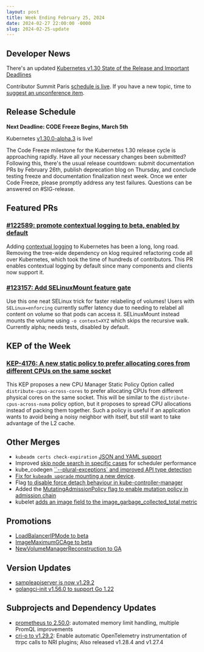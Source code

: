 ```yaml
---
layout: post
title: Week Ending February 25, 2024
date: 2024-02-27 22:00:00 -0000
slug: 2024-02-25-update
---
```


## Developer News

There's an updated [Kubernetes v1.30 State of the Release and Important Deadlines](https://groups.google.com/g/kubernetes-sig-release/c/5aTnA01W4HY)

Contributor Summit Paris [schedule is live](https://www.kubernetes.dev/events/2024/kcseu/schedule/#schedule).  If you have a new topic, time to [suggest an unconference item](https://github.com/kubernetes/community/issues/7692).

## Release Schedule

**Next Deadline: CODE Freeze Begins, March 5th**

Kubernetes [v1.30.0-alpha.3](https://groups.google.com/a/kubernetes.io/g/dev/c/KGo9_MISVas) is live!

The Code Freeze milestone for the Kubernetes 1.30 release cycle is approaching rapidly. Have all your necessary changes been submitted? Following this, there's the usual release countdown: submit documentation PRs by February 26th, publish deprecation blog on Thursday, and conclude testing freeze and documentation finalization next week. Once we enter Code Freeze, please promptly address any test failures. Questions can be answered on #SIG-release.

## Featured PRs

### [ #122589: promote contextual logging to beta, enabled by default](https://github.com/kubernetes/kubernetes/pull/122589)

Adding [contextual logging](https://github.com/kubernetes/enhancements/tree/master/keps/sig-instrumentation/3077-contextual-logging) to Kubernetes has been a long, long road.  Removing the tree-wide dependency on klog required refactoring code all over Kubernetes, which took the time of hundreds of contributors.  This PR enables contextual logging by default since many components and clients now support it.

### [ #123157: Add SELinuxMount feature gate ](https://github.com/kubernetes/kubernetes/pull/123157)

Use this one neat SELinux trick for faster relabeling of volumes! Users with `SELinux=enforcing` currently suffer latency due to needing to relabel all content on volume so that pods can access it. SELinuxMount instead mounts the volume using `-o context=XYZ` which skips the recursive walk. Currently alpha; needs tests, disabled by default.

## KEP of the Week

### [KEP-4176: A new static policy to prefer allocating cores from different CPUs on the same socket](https://github.com/kubernetes/enhancements/blob/master/keps/sig-node/4176-cpumanager-spread-cpus-preferred-policy/README.md)

This KEP proposes a new CPU Manager Static Policy Option called `distribute-cpus-across-cores` to prefer allocating CPUs from different physical cores on the same socket. This will be similar to the `distribute-cpus-across-numa` policy option, but it proposes to spread CPU allocations instead of packing them together. Such a policy is useful if an application wants to avoid being a noisy neighbor with itself, but still want to take advantage of the L2 cache.

## Other Merges

* `kubeadm certs check-expiration` [JSON and YAML support](https://github.com/kubernetes/kubernetes/pull/123372)
* Improved [skip node search in specific cases](https://github.com/kubernetes/kubernetes/pull/123384) for scheduler performance
* kube_codegen [``--plural-exceptions` and improved API type detection](https://github.com/kubernetes/kubernetes/pull/123387)
* [Fix for `kubeadm upgrade` mounting a new device](https://github.com/kubernetes/kubernetes/pull/123406).
* Flag [to disable force detach behaviour in kube-controller-manager](https://github.com/kubernetes/kubernetes/pull/120344)
* Added the [MutatingAdmissionPolicy flag to enable mutation policy in admission chain](https://github.com/kubernetes/kubernetes/pull/123425)
* kubelet [adds an image field to the image_garbage_collected_total metric](https://github.com/kubernetes/kubernetes/pull/123345)

## Promotions

* [LoadBalancerIPMode to beta](https://github.com/kubernetes/kubernetes/pull/123418)
* [ImageMaximumGCAge to beta](https://github.com/kubernetes/kubernetes/pull/123424)
* [NewVolumeManagerReconstruction to GA](https://github.com/kubernetes/kubernetes/pull/123442)

## Version Updates

* [sampleapiserver is now v1.29.2](https://github.com/kubernetes/kubernetes/pull/123476)
* [golangci-init v1.56.0 to support Go 1.22](https://github.com/kubernetes/kubernetes/pull/123438)

## Subprojects and Dependency Updates

* [prometheus to 2.50.0](https://github.com/prometheus/prometheus/releases/tag/v2.50.0): automated memory limit handling, multiple PromQL improvements
* [cri-o to v1.29.2](https://github.com/cri-o/cri-o/releases/tag/v1.29.2): Enable automatic OpenTelemetry instrumentation of ttrpc calls to NRI plugins; Also released v1.28.4 and v1.27.4
